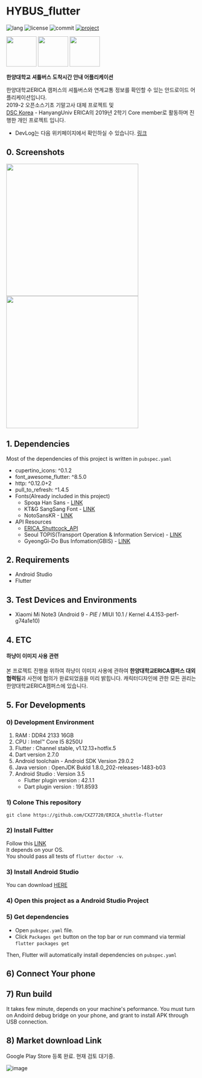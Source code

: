 # HYBUS_flutter
![lang](https://img.shields.io/github/languages/top/CXZ7720/ERICA_shuttle-flutter) ![license](https://img.shields.io/github/license/CXZ7720/ERICA_shuttle-flutter) ![commit](https://img.shields.io/github/last-commit/cxz7720/ERICA_shuttle-flutter) [![project](https://img.shields.io/badge/project-DSC-%231976d2)](https://developers.google.com/community/dsc)<br>

<p>
<img src="https://user-images.githubusercontent.com/29659112/71321409-220f2d80-24fc-11ea-82ce-f2deb6caea96.png" width="80">
<img src="https://user-images.githubusercontent.com/29659112/71321425-6a2e5000-24fc-11ea-841f-07cb6c0561ee.png" height="80">
<img src="https://user-images.githubusercontent.com/29659112/71321605-2a1c9c80-24ff-11ea-9724-dba89c6f41b9.png" height="80">
</p>

**한양대학교 셔틀버스 도착시간 안내 어플리케이션**

한양대학교ERICA 캠퍼스의 셔틀버스와 연계교통 정보를 확인할 수 있는 안드로이드 어플리케이션입니다.<br>
2019-2 오픈소스기초 기말고사 대체 프로젝트 및 <br>[DSC Korea](https://developers.google.com/community/dsc) - HanyangUniv ERICA의 2019년 2학기 Core member로 활동하며 진행한 개인 프로젝트 입니다.


* DevLog는 다음 위키페이지에서 확인하실 수 있습니다.
[링크](https://github.com/CXZ7720/ERICA_shuttle-flutter.wiki.git)

## 0. Screenshots
<p float="left">
    <img src="https://user-images.githubusercontent.com/29659112/71321616-7c5dbd80-24ff-11ea-8d00-668c3dd4cb28.png" width="350">
    <img src="https://user-images.githubusercontent.com/29659112/71321622-8bdd0680-24ff-11ea-9cb5-42145d2da5c6.png" width="350">
</p>

## 1. Dependencies
Most of the dependencies of this project is written in `pubspec.yaml`
 * cupertino_icons: ^0.1.2
 * font_awesome_flutter: ^8.5.0
 * http: ^0.12.0+2
 * pull_to_refresh: ^1.4.5
 * Fonts(Already included in this project)
    - Spoqa Han Sans - [LINK](https://spoqa.github.io/spoqa-han-sans/ko-KR/#intro)
    - KT&G SangSang Font - [LINK](https://www.ktng.com/sangsang?mode=DOWN)
    - NotoSansKR - [LINK](https://fonts.google.com/specimen/Noto+Sans+KR)
* API Resources
    - [ERICA_Shuttcock_API](https://github.com/CXZ7720/ERICA_shuttlecock_API)
    - Seoul TOPIS(Transport Operation & Information Service) - [LINK](http://data.seoul.go.kr) 
    - GyeongGi-Do Bus Infomation(GBIS) - [LINK](https://www.data.go.kr/dataset/15000175/openapi.do?)

## 2. Requirements
* Android Studio
* Flutter

## 3. Test Devices and Environments
* Xiaomi Mi Note3 (Android 9 - *PIE*  / MIUI 10.1 / Kernel 4.4.153-perf-g74a1e10)

## 4. ETC

#### 하냥이 이미지 사용 관련
  본 프로젝트 진행을 위하여 하냥이 이미지 사용에 관하여 **한양대학교ERICA캠퍼스 대외협력팀**과 사전에 협의가 완료되었음을 미리 밝힙니다. 캐릭터디자인에 관한 모든 권리는 한양대학교ERICA캠퍼스에 있습니다.

## 5. For Developments

### 0) Development Environment
1. RAM : DDR4 2133 16GB
2. CPU : Intel™ Core I5 8250U
3. Flutter : Channel stable, v1.12.13+hotfix.5
4. Dart version 2.7.0
5. Android toolchain - Android SDK Version 29.0.2
6. Java version : OpenJDK Bukld 1.8.0_202-releases-1483-b03
7. Android Studio : Version 3.5
    - Flutter plugin version : 42.1.1
    - Dart plugin version : 191.8593
    

### 1) Colone This repository
`git clone https://github.com/CXZ7720/ERICA_shuttle-flutter`

### 2) Install Fultter
Follow this [LINK](https://flutter.dev/docs/get-started/install)<br>
It depends on your OS.<br>
You should pass all tests of `flutter doctor -v`.

### 3) Install Android Studio
You can download [HERE](https://developer.android.com/studio/)

### 4) Open this project as a Android Studio Project

### 5) Get dependencies
* Open `pubspec.yaml` file.
* Click `Packages get` button on the top bar or run command via termial `flutter packages get`

Then, Flutter will automatically install dependencies on `pubspec.yaml`

## 6) Connect Your phone

## 7) Run build
It takes few minute, depends on your machine's peformance.
You must turn on Andoird debug bridge on your phone, and grant to install APK through USB connection.

## 8) Market download Link
Google Play Store 등록 완료. 현재 검토 대기중.

![image](https://user-images.githubusercontent.com/29659112/71321761-897bac00-2501-11ea-8921-ca51087e02ea.png)
